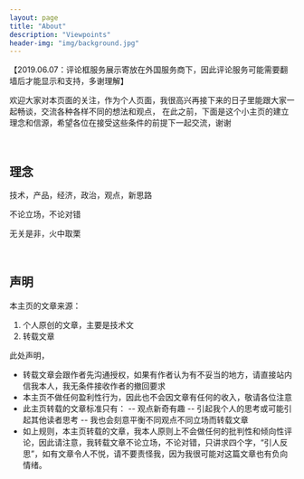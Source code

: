 ```yaml
---
layout: page
title: "About"
description: "Viewpoints" 
header-img: "img/background.jpg"
---
```


【2019.06.07：评论框服务展示寄放在外国服务商下，因此评论服务可能需要翻墙后才能显示和支持，多谢理解】

欢迎大家对本页面的关注，作为个人页面，我很高兴再接下来的日子里能跟大家一起畅谈，交流各种各样不同的想法和观点，
在此之前，下面是这个小主页的建立理念和信源，希望各位在接受这些条件的前提下一起交流，谢谢



&nbsp;
## 理念

技术，产品，经济，政治，观点，新思路

不论立场，不论对错

无关是非，火中取栗


&nbsp;
## 声明

本主页的文章来源：
1. 个人原创的文章，主要是技术文
2. 转载文章

此处声明，
- 转载文章会跟作者先沟通授权，如果有作者认为有不妥当的地方，请直接站内信我本人，我无条件接收作者的撤回要求
- 本主页不做任何盈利性行为，因此也不会因文章有任何的收入，敬请各位注意
- 此主页转载的文章标准只有：
-- 观点新奇有趣
-- 引起我个人的思考或可能引起其他读者思考
-- 我也会刻意平衡不同观点不同立场而转载文章
- 如上规则，本主页转载的文章，我本人原则上不会做任何的批判性和倾向性评论，因此请注意，我转载文章不论立场，不论对错，只讲求四个字，“引人反思”，如有文章令人不悦，请不要责怪我，因为我很可能对这篇文章也有负向情绪。





